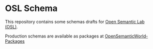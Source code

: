 # OSL Schema

This repository contains some schemas drafts for [Open Semantic Lab (OSL)](https://github.com/OpenSemanticLab).

Production schemas are available as packages at [OpenSemanticWorld-Packages](https://github.com/OpenSemanticWorld-Packages/)
